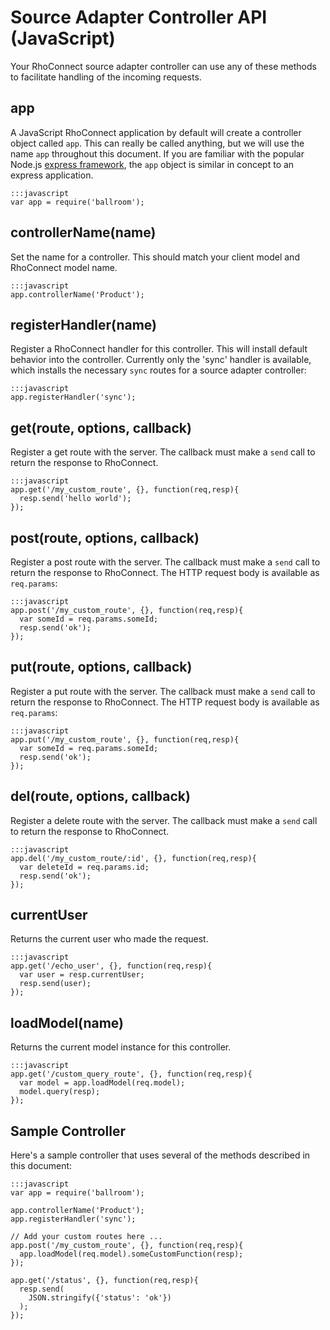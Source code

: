 Source Adapter Controller API (JavaScript)
===
Your RhoConnect source adapter controller can use any of these methods to facilitate handling of the incoming requests.

## app
A JavaScript RhoConnect application by default will create a controller object called `app`.  This can really be called anything, but we will use the name `app` throughout this document.  If you are familiar with the popular Node.js [express framework](http://expressjs.com/api.html), the `app` object is similar in concept to an express application.

    :::javascript
    var app = require('ballroom');

## controllerName(name)
Set the name for a controller.  This should match your client model and RhoConnect model name.

    :::javascript
    app.controllerName('Product');

## registerHandler(name)
Register a RhoConnect handler for this controller.  This will install default behavior into the controller.  Currently only the 'sync' handler is available, which installs the necessary `sync` routes for a source adapter controller:

    :::javascript
    app.registerHandler('sync');

## get(route, options, callback)
Register a get route with the server.  The callback must make a `send` call to return the response to RhoConnect.


    :::javascript
    app.get('/my_custom_route', {}, function(req,resp){
      resp.send('hello world');
    });

## post(route, options, callback)
Register a post route with the server.  The callback must make a `send` call to return the response to RhoConnect.  The HTTP request body is available as `req.params`:

    :::javascript
    app.post('/my_custom_route', {}, function(req,resp){
      var someId = req.params.someId;
      resp.send('ok');
    });

## put(route, options, callback)
Register a put route with the server.  The callback must make a `send` call to return the response to RhoConnect.  The HTTP request body is available as `req.params`:

    :::javascript
    app.put('/my_custom_route', {}, function(req,resp){
      var someId = req.params.someId;
      resp.send('ok');
    });

## del(route, options, callback)
Register a delete route with the server.  The callback must make a `send` call to return the response to RhoConnect.

    :::javascript
    app.del('/my_custom_route/:id', {}, function(req,resp){
      var deleteId = req.params.id;
      resp.send('ok');
    });

## currentUser
Returns the current user who made the request.

    :::javascript
    app.get('/echo_user', {}, function(req,resp){
      var user = resp.currentUser;
      resp.send(user);
    });

## loadModel(name)
Returns the current model instance for this controller.

    :::javascript
    app.get('/custom_query_route', {}, function(req,resp){
      var model = app.loadModel(req.model);
      model.query(resp);
    });

## Sample Controller
Here's a sample controller that uses several of the methods described in this document:

    :::javascript
    var app = require('ballroom');

    app.controllerName('Product');
    app.registerHandler('sync');

    // Add your custom routes here ...
    app.post('/my_custom_route', {}, function(req,resp){
      app.loadModel(req.model).someCustomFunction(resp);
    });

    app.get('/status', {}, function(req,resp){
      resp.send(
        JSON.stringify({'status': 'ok'})
      );
    });